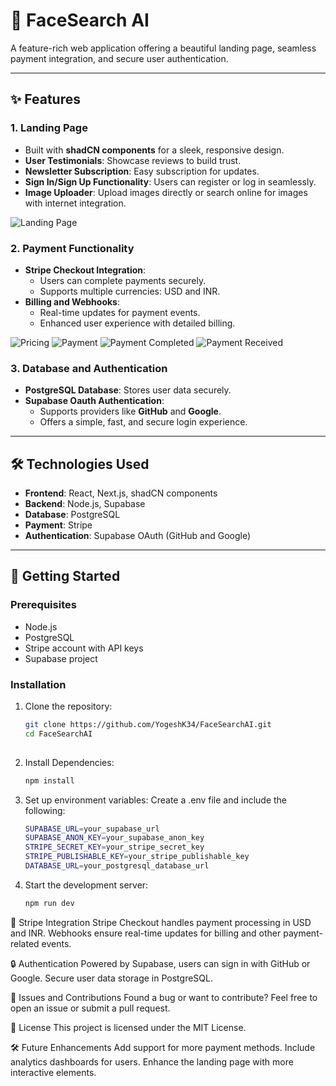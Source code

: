 # 🚀 FaceSearch AI

A feature-rich web application offering a beautiful landing page, seamless payment integration, and secure user authentication.

---

## ✨ Features

### 1. Landing Page
- Built with **shadCN components** for a sleek, responsive design.
- **User Testimonials**: Showcase reviews to build trust.
- **Newsletter Subscription**: Easy subscription for updates.
- **Sign In/Sign Up Functionality**: Users can register or log in seamlessly.
- **Image Uploader**: Upload images directly or search online for images with internet integration.

![Landing Page](/landing-page.png)

### 2. Payment Functionality
- **Stripe Checkout Integration**: 
  - Users can complete payments securely.
  - Supports multiple currencies: USD and INR.
- **Billing and Webhooks**:
  - Real-time updates for payment events.
  - Enhanced user experience with detailed billing.

![Pricing](/pricing.png)
![Payment](/payment.png)
![Payment Completed](/payment-completed.png)
![Payment Received](/stripe-dashboard.png)

### 3. Database and Authentication
- **PostgreSQL Database**: Stores user data securely.
- **Supabase Oauth Authentication**:
  - Supports providers like **GitHub** and **Google**.
  - Offers a simple, fast, and secure login experience.

---

## 🛠️ Technologies Used
- **Frontend**: React, Next.js, shadCN components
- **Backend**: Node.js, Supabase
- **Database**: PostgreSQL
- **Payment**: Stripe
- **Authentication**: Supabase OAuth (GitHub and Google)

---

## 🚀 Getting Started

### Prerequisites
- Node.js
- PostgreSQL
- Stripe account with API keys
- Supabase project

### Installation
1. Clone the repository:
   ```bash
   git clone https://github.com/YogeshK34/FaceSearchAI.git
   cd FaceSearchAI
  
2. Install Dependencies:
   ```bash
   npm install 

3. Set up environment variables: Create a .env file and include the following:
  	```bash
   SUPABASE_URL=your_supabase_url
   SUPABASE_ANON_KEY=your_supabase_anon_key
   STRIPE_SECRET_KEY=your_stripe_secret_key
   STRIPE_PUBLISHABLE_KEY=your_stripe_publishable_key
   DATABASE_URL=your_postgresql_database_url 

4. Start the development server: 
    ``` bash
   npm run dev

🛒 Stripe Integration
Stripe Checkout handles payment processing in USD and INR.
Webhooks ensure real-time updates for billing and other payment-related events.

🔒 Authentication
Powered by Supabase, users can sign in with GitHub or Google.
Secure user data storage in PostgreSQL.

🐛 Issues and Contributions
Found a bug or want to contribute? Feel free to open an issue or submit a pull request.

📜 License
This project is licensed under the MIT License.

🛠️ Future Enhancements
Add support for more payment methods.
Include analytics dashboards for users.
Enhance the landing page with more interactive elements.

